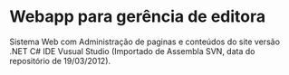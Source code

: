 # Webapp para gerência de editora
Sistema Web com Administração de paginas e conteúdos do site versão .NET C# IDE Vusual Studio (Importado de Assembla SVN, data do repositório de 19/03/2012).
